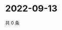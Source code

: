 # 2022-09-13

共 0 条

<!-- BEGIN WEIBO -->
<!-- 最后更新时间 Tue Sep 13 2022 09:58:16 GMT+0800 (China Standard Time) -->

<!-- END WEIBO -->
